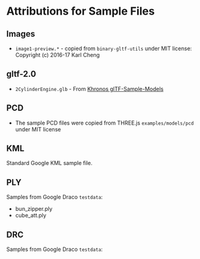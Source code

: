# Attributions for Sample Files


## Images

* `image1-preview.*` - copied from `binary-gltf-utils` under MIT license: Copyright (c) 2016-17 Karl Cheng


## gltf-2.0

* `2CylinderEngine.glb` - From [Khronos glTF-Sample-Models](https://github.com/KhronosGroup/glTF-Sample-Models/blob/master/2.0/2CylinderEngine/glTF-Binary/2CylinderEngine.glb)


## PCD

* The sample PCD files were copied from THREE.js `examples/models/pcd` under MIT license


## KML

Standard Google KML sample file.


## PLY

Samples from Google Draco `testdata`:

* bun_zipper.ply
* cube_att.ply


## DRC

Samples from Google Draco `testdata`:


